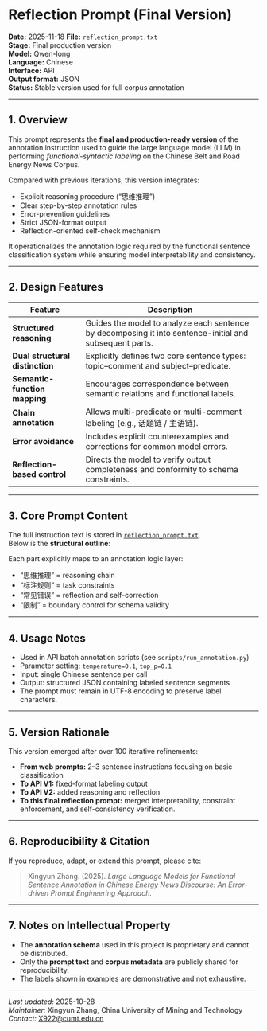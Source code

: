 # Reflection Prompt (Final Version)

**Date:** 2025-11-18
**File:** `reflection_prompt.txt`  
**Stage:** Final production version  
**Model:** Qwen-long  
**Language:** Chinese  
**Interface:** API  
**Output format:** JSON  
**Status:** Stable version used for full corpus annotation

---

## 1. Overview

This prompt represents the **final and production-ready version** of the annotation instruction used to guide the large language model (LLM) in performing *functional-syntactic labeling* on the Chinese Belt and Road Energy News Corpus.

Compared with previous iterations, this version integrates:
- Explicit reasoning procedure (“思维推理”)
- Clear step-by-step annotation rules
- Error-prevention guidelines
- Strict JSON-format output
- Reflection-oriented self-check mechanism

It operationalizes the annotation logic required by the functional sentence classification system while ensuring model interpretability and consistency.

---

## 2. Design Features

| Feature | Description |
|----------|-------------|
| **Structured reasoning** | Guides the model to analyze each sentence by decomposing it into sentence-initial and subsequent parts. |
| **Dual structural distinction** | Explicitly defines two core sentence types: topic–comment and subject–predicate. |
| **Semantic-function mapping** | Encourages correspondence between semantic relations and functional labels. |
| **Chain annotation** | Allows multi-predicate or multi-comment labeling (e.g., 话题链 / 主语链). |
| **Error avoidance** | Includes explicit counterexamples and corrections for common model errors. |
| **Reflection-based control** | Directs the model to verify output completeness and conformity to schema constraints. |

---

## 3. Core Prompt Content

The full instruction text is stored in [`reflection_prompt.txt`](./reflection_prompt.txt).  
Below is the **structural outline**:

Each part explicitly maps to an annotation logic layer:
- “思维推理” = reasoning chain
- “标注规则” = task constraints
- “常见错误” = reflection and self-correction
- “限制” = boundary control for schema validity

---

## 4. Usage Notes

- Used in API batch annotation scripts (see `scripts/run_annotation.py`)
- Parameter setting: `temperature=0.1`, `top_p=0.1`
- Input: single Chinese sentence per call  
- Output: structured JSON containing labeled sentence segments
- The prompt must remain in UTF-8 encoding to preserve label characters.

---

## 5. Version Rationale

This version emerged after over 100 iterative refinements:
- **From web prompts:** 2–3 sentence instructions focusing on basic classification  
- **To API V1:** fixed-format labeling output  
- **To API V2:** added reasoning and reflection  
- **To this final reflection prompt:** merged interpretability, constraint enforcement, and self-consistency verification.

---

## 6. Reproducibility & Citation

If you reproduce, adapt, or extend this prompt, please cite:

> Xingyun Zhang. (2025). *Large Language Models for Functional Sentence Annotation in Chinese Energy News Discourse: An Error-driven Prompt Engineering Approach.*

---

## 7. Notes on Intellectual Property

- The **annotation schema** used in this project is proprietary and cannot be distributed.  
- Only the **prompt text** and **corpus metadata** are publicly shared for reproducibility.  
- The labels shown in examples are demonstrative and not exhaustive.

---

*Last updated:* 2025-10-28  
*Maintainer:* Xingyun Zhang, China University of Mining and Technology
*Contact:* X922@cumt.edu.cn